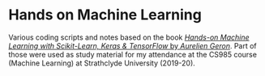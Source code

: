 # Hands on Machine Learning

Various coding scripts and notes based on the book [*Hands-on Machine Learning with Scikit-Learn, Keras & TensorFlow* by *Aurelien Geron*](https://www.oreilly.com/library/view/hands-on-machine-learning/9781492032632/). Part of those were used as study material for my attendance at the CS985 course (Machine Learning) at Strathclyde University (2019-20).